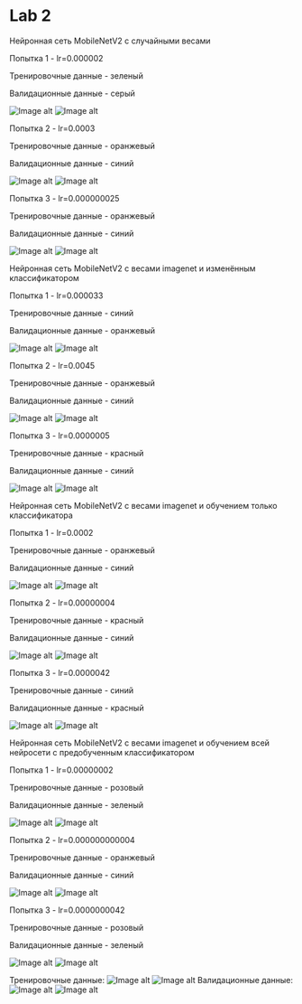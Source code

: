 # Lab 2


Нейронная сеть MobileNetV2 с случайными весами

Попытка 1 - lr=0.000002

Тренировочные данные - зеленый

Валидационные данные - серый

![Image alt](https://github.com/DmitryLemon/SMOMI/blob/lab2/Lab2/Graphs/3-1-1-acc.png)
![Image alt](https://github.com/DmitryLemon/SMOMI/blob/lab2/Lab2/Graphs/3-1-1-loss.png)


Попытка 2 - lr=0.0003

Тренировочные данные - оранжевый

Валидационные данные - синий

![Image alt](https://github.com/DmitryLemon/SMOMI/blob/lab2/Lab2/Graphs/3-1-2-acc.png)
![Image alt](https://github.com/DmitryLemon/SMOMI/blob/lab2/Lab2/Graphs/3-1-2-loss.png)

Попытка 3 - lr=0.000000025

Тренировочные данные - оранжевый

Валидационные данные - синий

![Image alt](https://github.com/DmitryLemon/SMOMI/blob/lab2/Lab2/Graphs/3-1-3-acc.png)
![Image alt](https://github.com/DmitryLemon/SMOMI/blob/lab2/Lab2/Graphs/3-1-3-loss.png)


Нейронная сеть MobileNetV2 с весами imagenet и изменённым классификатором

Попытка 1 - lr=0.000033

Тренировочные данные - синий

Валидационные данные - оранжевый

![Image alt](https://github.com/DmitryLemon/SMOMI/blob/lab2/Lab2/Graphs/3-2-1-acc.png)
![Image alt](https://github.com/DmitryLemon/SMOMI/blob/lab2/Lab2/Graphs/3-2-1-loss.png)

Попытка 2 - lr=0.0045

Тренировочные данные - оранжевый

Валидационные данные - синий

![Image alt](https://github.com/DmitryLemon/SMOMI/blob/lab2/Lab2/Graphs/3-2-2-acc.png)
![Image alt](https://github.com/DmitryLemon/SMOMI/blob/lab2/Lab2/Graphs/3-2-2-loss.png)

Попытка 3 - lr=0.0000005

Тренировочные данные - красный

Валидационные данные - синий

![Image alt](https://github.com/DmitryLemon/SMOMI/blob/lab2/Lab2/Graphs/3-2-3-acc.png)
![Image alt](https://github.com/DmitryLemon/SMOMI/blob/lab2/Lab2/Graphs/3-2-3-loss.png)


Нейронная сеть MobileNetV2 с весами imagenet и обучением только классификатора


Попытка 1 - lr=0.0002

Тренировочные данные - оранжевый

Валидационные данные - синий

![Image alt](https://github.com/DmitryLemon/SMOMI/blob/lab2/Lab2/Graphs/3-3-1-acc.png)
![Image alt](https://github.com/DmitryLemon/SMOMI/blob/lab2/Lab2/Graphs/3-3-1-loss.png)

Попытка 2 - lr=0.00000004

Тренировочные данные - красный

Валидационные данные - синий

![Image alt](https://github.com/DmitryLemon/SMOMI/blob/lab2/Lab2/Graphs/3-3-2-acc.png)
![Image alt](https://github.com/DmitryLemon/SMOMI/blob/lab2/Lab2/Graphs/3-3-2-loss.png)

Попытка 3 - lr=0.0000042

Тренировочные данные - синий

Валидационные данные - красный

![Image alt](https://github.com/DmitryLemon/SMOMI/blob/lab2/Lab2/Graphs/3-3-3-acc.png)
![Image alt](https://github.com/DmitryLemon/SMOMI/blob/lab2/Lab2/Graphs/3-3-3-loss.png)


Нейронная сеть MobileNetV2 с весами imagenet и обучением всей нейросети с предобученным классификатором

Попытка 1 - lr=0.00000002

Тренировочные данные - розовый

Валидационные данные - зеленый

![Image alt](https://github.com/DmitryLemon/SMOMI/blob/lab2/Lab2/Graphs/3-4-1-acc.png)
![Image alt](https://github.com/DmitryLemon/SMOMI/blob/lab2/Lab2/Graphs/3-4-1-loss.png)

Попытка 2 - lr=0.000000000004

Тренировочные данные - оранжевый

Валидационные данные - синий

![Image alt](https://github.com/DmitryLemon/SMOMI/blob/lab2/Lab2/Graphs/3-4-2-acc.png)
![Image alt](https://github.com/DmitryLemon/SMOMI/blob/lab2/Lab2/Graphs/3-4-2-loss.png)

Попытка 3 - lr=0.0000000042

Тренировочные данные - розовый

Валидационные данные - зеленый

![Image alt](https://github.com/DmitryLemon/SMOMI/blob/lab2/Lab2/Graphs/3-4-3-acc.png)
![Image alt](https://github.com/DmitryLemon/SMOMI/blob/lab2/Lab2/Graphs/3-4-3-loss.png)


Тренировочные данные:
![Image alt]()
![Image alt]()
Валидационные данные:
![Image alt]()
![Image alt]()
